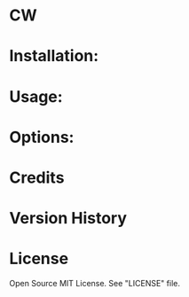 # CW

# Installation:

# Usage:

# Options:

# Credits

# Version History

# License

Open Source MIT License. See "LICENSE" file.
